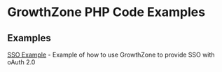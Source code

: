 # GrowthZone PHP Code Examples

## Examples

[SSO Example](SSO/) - Example of how to use GrowthZone to provide SSO with oAuth 2.0
